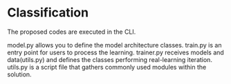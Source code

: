 # Classification

The proposed codes are executed in the CLI.

model.py allows you to define the model architecture classes.
train.py is an entry point for users to process the learning.
trainer.py receives models and data(utils.py) and defines the classes performing real-learning iteration.
utils.py is a script file that gathers commonly used modules within the solution.
